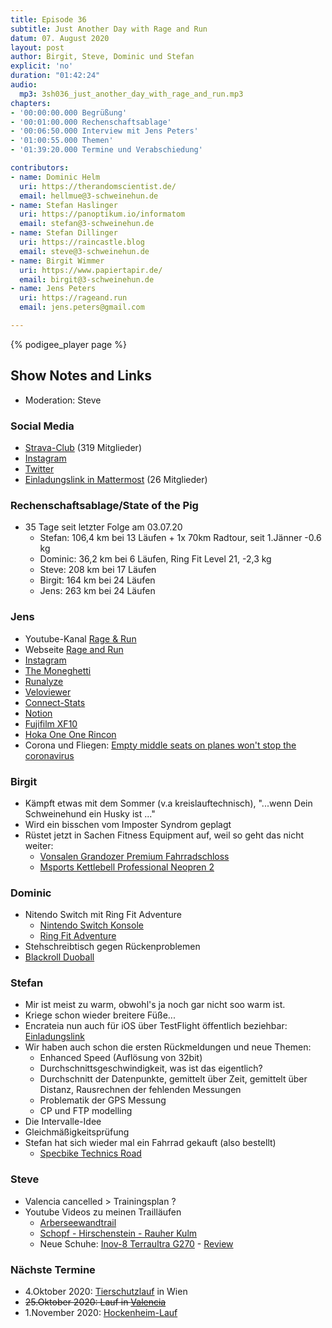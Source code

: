 ```yaml
---
title: Episode 36
subtitle: Just Another Day with Rage and Run
datum: 07. August 2020
layout: post
author: Birgit, Steve, Dominic und Stefan
explicit: 'no'
duration: "01:42:24"
audio:
  mp3: 3sh036_just_another_day_with_rage_and_run.mp3
chapters:
- '00:00:00.000 Begrüßung'
- '00:01:00.000 Rechenschaftsablage'
- '00:06:50.000 Interview mit Jens Peters'
- '01:00:55.000 Themen'
- '01:39:20.000 Termine und Verabschiedung'

contributors:
- name: Dominic Helm
  uri: https://therandomscientist.de/
  email: hellmue@3-schweinehun.de
- name: Stefan Haslinger
  uri: https://panoptikum.io/informatom
  email: stefan@3-schweinehun.de
- name: Stefan Dillinger
  uri: https://raincastle.blog
  email: steve@3-schweinehun.de
- name: Birgit Wimmer
  uri: https://www.papiertapir.de/
  email: birgit@3-schweinehun.de
- name: Jens Peters
  uri: https://rageand.run
  email: jens.peters@gmail.com

---
```


{% podigee_player page %}

## Show Notes and Links

* Moderation: Steve

### Social Media

* [Strava-Club](https://www.strava.com/clubs/3schweinehunde) (319 Mitglieder)
* [Instagram](https://www.instagram.com/3_schweinehunde/)
* [Twitter](https://twitter.com/3schweinehunde)
* [Einladungslink in Mattermost](https://mattermost.informatom.com/signup_user_complete/?id=pniz51hpoiyqumcdeu11463o8h) 
  (26 Mitglieder)

### Rechenschaftsablage/State of the Pig

* 35 Tage seit letzter Folge am 03.07.20
  * Stefan: 106,4 km bei 13 Läufen + 1x 70km Radtour, seit 1.Jänner -0.6 kg
  * Dominic: 36,2 km bei 6 Läufen, Ring Fit Level 21, -2,3 kg
  * Steve: 208 km bei 17 Läufen
  * Birgit: 164 km bei 24 Läufen
  * Jens: 263 km bei 24 Läufen

### Jens

* Youtube-Kanal [Rage & Run](https://www.youtube.com/channel/UC1cFLnaWdO4AHNoPxbq6m1A)
* Webseite [Rage and Run](https://rageand.run/)
* [Instagram](https://www.instagram.com/rageand.run/)
* [The Moneghetti](https://blog.strava.com/de/wow-the-moneghetti-9402/)
* [Runalyze](https://runalyze.com/?_locale=de)
* [Veloviewer](https://veloviewer.com/)
* [Connect-Stats](https://apps.apple.com/app/apple-store/id581697248)
* [Notion](https://www.notion.so)
* [Fujifilm XF10](https://www.amazon.de/Fujifilm-XF10-Digitalkamera-Megapixel-schwarz/dp/B07FS8S9S2)
* [Hoka One One Rincon](https://www.runnersworld.de/laufschuhe/hoka-one-one-rincon/)
* Corona und Fliegen: [Empty middle seats on planes won't stop the coronavirus](https://www.youtube.com/watch?v=9Em0FSsI_VU)

### Birgit

* Kämpft etwas mit dem Sommer (v.a kreislauftechnisch), "...wenn Dein Schweinehund ein Husky ist ..."
* Wird ein bisschen vom Imposter Syndrom geplagt
* Rüstet jetzt in Sachen Fitness Equipment auf, weil so geht das nicht weiter:
  * [Vonsalen Grandozer Premium Fahrradschloss](https://amzn.to/33BVboV)
  * [Msports Kettlebell Professional Neopren 2](https://amzn.to/3ih4SNN)

### Dominic

* Nitendo Switch mit Ring Fit Adventure
  * [Nintendo Switch Konsole](https://amzn.to/33BoZlD)
  * [Ring Fit Adventure](https://amzn.to/30EDPGl)
* Stehschreibtisch gegen Rückenproblemen
* [Blackroll Duoball](https://amzn.to/3kp8PSk)

### Stefan

* Mir ist meist zu warm, obwohl's ja noch gar nicht soo warm ist.
* Kriege schon wieder breitere Füße...
* Encrateia nun auch für iOS über TestFlight öffentlich beziehbar:
  [Einladungslink](https://testflight.apple.com/join/RzIM0Yr3)
* Wir haben auch schon die ersten Rückmeldungen und neue Themen:
  * Enhanced Speed (Auflösung von 32bit)
  * Durchschnittsgeschwindigkeit, was ist das eigentlich?
  * Durchschnitt der Datenpunkte, gemittelt über Zeit, gemittelt über Distanz, 
    Rausrechnen der fehlenden Messungen
  * Problematik der GPS Messung
  * CP und FTP modelling
* Die Intervalle-Idee
* Gleichmäßigkeitsprüfung
* Stefan hat sich wieder mal ein Fahrrad gekauft (also bestellt)
  * [Specbike Technics Road](https://specbiketechnics.com/de/shop/zweiradriges-liegerad-road)

### Steve

* Valencia cancelled > Trainingsplan ?
* Youtube Videos zu meinen Trailläufen
  * [Arberseewandtrail](https://youtu.be/W4YSJA2AR10)
  * [Schopf - Hirschenstein - Rauher Kulm](https://youtu.be/6_o4I1SRyh8)
  * Neue Schuhe: [Inov-8 Terraultra G270](https://www.inov-8.com/eu/terraultra-g-270) - 
    [Review](https://youtu.be/WQ12auEELaE)

### Nächste Termine

* 4.Oktober 2020: [Tierschutzlauf](https://www.tierschutzlauf.at/) in Wien
* ~~25.Oktober 2020: Lauf in [Valencia](https://www.valenciaciudaddelrunning.com)~~
* 1.November 2020: [Hockenheim-Lauf](https://www.asgtria-hockenheim.de/hockenheim-lauf/allg-infos/)
